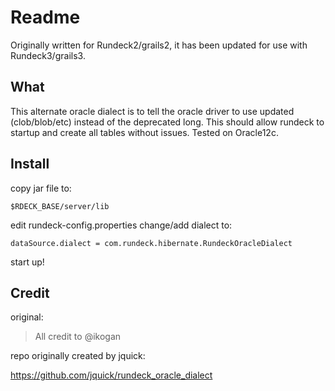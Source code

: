 # Readme

Originally written for Rundeck2/grails2, it has been updated for use with Rundeck3/grails3.

## What

This alternate oracle dialect is to tell the oracle driver to use updated (clob/blob/etc) 
instead of the deprecated long. This should allow rundeck to startup and create all tables without issues. 
Tested on Oracle12c.

## Install
copy jar file to:

`$RDECK_BASE/server/lib`

edit rundeck-config.properties change/add dialect to:

`dataSource.dialect = com.rundeck.hibernate.RundeckOracleDialect`

start up!

## Credit

original:

> All credit to @ikogan

repo originally created by jquick:

<https://github.com/jquick/rundeck_oracle_dialect>
